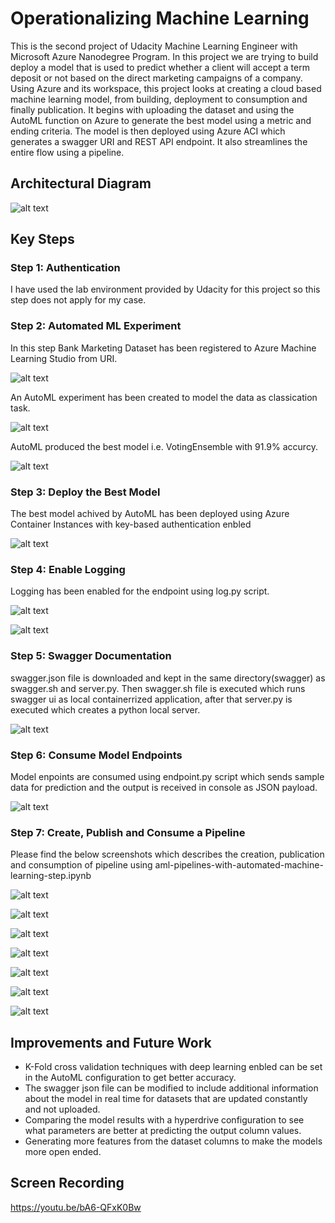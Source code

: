 # Operationalizing Machine Learning

This is the second project of Udacity Machine Learning Engineer with Microsoft Azure Nanodegree Program. In this project we are trying to build deploy a model that is used to predict whether a client will accept a term deposit or not based on the direct marketing campaigns of a company. Using Azure and its workspace, this project looks at creating a cloud based machine learning model, from building, deployment to consumption and finally publication. It begins with uploading the dataset and using the AutoML function on Azure to generate the best model using a metric and ending criteria. The model is then deployed using Azure ACI which generates a swagger URI and REST API endpoint. It also streamlines the entire flow using a pipeline.

## Architectural Diagram
![alt text](https://github.com/davijit868/Operationalizing-Machine-Learning/blob/master/Screenshoots/Architecture.png)

## Key Steps
### Step 1: Authentication

I have used the lab environment provided by Udacity for this project so this step does not apply for my case.

### Step 2: Automated ML Experiment

In this step Bank Marketing Dataset has been registered to Azure Machine Learning Studio from URI.

![alt text](https://github.com/davijit868/Operationalizing-Machine-Learning/blob/master/Screenshoots/screenshot_1.png)

An AutoML experiment has been created to model the data as classication task.

![alt text](https://github.com/davijit868/Operationalizing-Machine-Learning/blob/master/Screenshoots/screenshot_2.png)

AutoML produced the best model i.e. VotingEnsemble with 91.9% accurcy.

![alt text](https://github.com/davijit868/Operationalizing-Machine-Learning/blob/master/Screenshoots/screenshot_3.png)

### Step 3: Deploy the Best Model

The best model achived by AutoML has been deployed using Azure Container Instances with key-based authentication enbled

![alt text](https://github.com/davijit868/Operationalizing-Machine-Learning/blob/master/Screenshoots/screenshot_4.png)

### Step 4: Enable Logging

Logging has been enabled for the endpoint using log.py script. 

![alt text](https://github.com/davijit868/Operationalizing-Machine-Learning/blob/master/Screenshoots/screenshot_5.png)

![alt text](https://github.com/davijit868/Operationalizing-Machine-Learning/blob/master/Screenshoots/screenshot_6.png)

### Step 5: Swagger Documentation

swagger.json file is downloaded and kept in the same directory(swagger) as swagger.sh and server.py. Then swagger.sh file is executed which runs swagger ui as local containerrized application, after that server.py is executed which creates a python local server.

![alt text](https://github.com/davijit868/Operationalizing-Machine-Learning/blob/master/Screenshoots/screenshot_7.png)

### Step 6: Consume Model Endpoints

Model enpoints are consumed using endpoint.py script which sends sample data for prediction and the output is received in console as JSON payload.

![alt text](https://github.com/davijit868/Operationalizing-Machine-Learning/blob/master/Screenshoots/screenshot_8.png)

### Step 7: Create, Publish and Consume a Pipeline

Please find the below screenshots which describes the creation, publication and consumption of pipeline using aml-pipelines-with-automated-machine-learning-step.ipynb

![alt text](https://github.com/davijit868/Operationalizing-Machine-Learning/blob/master/Screenshoots/screenshot_9.png)

![alt text](https://github.com/davijit868/Operationalizing-Machine-Learning/blob/master/Screenshoots/screenshot_10.png)

![alt text](https://github.com/davijit868/Operationalizing-Machine-Learning/blob/master/Screenshoots/screenshot_11.png)

![alt text](https://github.com/davijit868/Operationalizing-Machine-Learning/blob/master/Screenshoots/screenshot_12.png)

![alt text](https://github.com/davijit868/Operationalizing-Machine-Learning/blob/master/Screenshoots/screenshot_13.png)

![alt text](https://github.com/davijit868/Operationalizing-Machine-Learning/blob/master/Screenshoots/screenshot_14.png)

![alt text](https://github.com/davijit868/Operationalizing-Machine-Learning/blob/master/Screenshoots/screenshot_15.png)

## Improvements and Future Work

- K-Fold cross validation techniques with deep learning enbled can be set in the AutoML configuration to get better accuracy.
- The swagger json file can be modified to include additional information about the model in real time for datasets that are updated constantly and not uploaded.
- Comparing the model results with a hyperdrive configuration to see what parameters are better at predicting the output column values.
- Generating more features from the dataset columns to make the models more open ended.

## Screen Recording
https://youtu.be/bA6-QFxK0Bw
